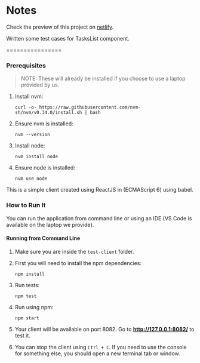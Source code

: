 # Notes

Check the preview of this project on [netlify](https://dreamy-elion-a482f4.netlify.com).

Written some test cases for TasksList component.

================

### Prerequisites

> NOTE: These will already be installed if you choose to use a laptop provided by us.

1. Install nvm:
    ```
    curl -o- https://raw.githubusercontent.com/nvm-sh/nvm/v0.34.0/install.sh | bash
    ```
2. Ensure nvm is installed:
    ```
    nvm --version
    ```
3. Install node:
    ```
    nvm install node
    ```
4. Ensure node is installed:
    ```
    nvm use node
    ```

This is a simple client created using ReactJS in (ECMAScript 6) using babel.

### How to Run It

You can run the application from command line or using an IDE (VS Code is available on the laptop we
provide).

#### Running from Command Line

1. Make sure you are inside the `test-client` folder.
2. First you will need to install the npm dependencies:
    ```
    npm install
    ```
3. Run tests:
    ```
    npm test
    ```
4. Run using npm:
    ```
    npm start
    ```
5. Your client will be available on port 8082. Go to **http://127.0.0.1:8082/** to test it.

6. You can stop the client using `Ctrl + C`. If you need to use the console for something else, you should open a new terminal tab or window.
